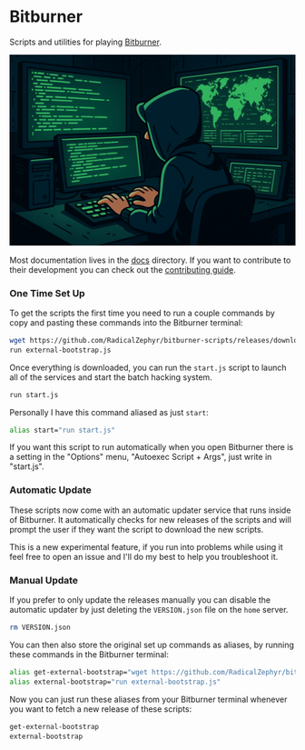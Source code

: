 # Bitburner

Scripts and utilities for playing [Bitburner](https://bitburner-official.github.io/).

![A stylized digital illustration of a person in a dark hoodie sitting at a desk with multiple glowing green computer screens. The central screen displays code, while another shows a world map with data overlays. The atmosphere is dark and moody, evoking themes of hacking or cybersecurity.](images/hackers-whimsy.png?raw=true)

Most documentation lives in the [docs](./docs) directory. If you want
to contribute to their development you can check out the [contributing guide](docs/contributing.md).

### One Time Set Up

To get the scripts the first time you need to run a couple commands by
copy and pasting these commands into the Bitburner terminal:

```bash
wget https://github.com/RadicalZephyr/bitburner-scripts/releases/download/latest/bootstrap.js external-bootstrap.js
run external-bootstrap.js
```

Once everything is downloaded, you can run the `start.js` script to
launch all of the services and start the batch hacking system.

```bash
run start.js
```

Personally I have this command aliased as just `start`:

```bash
alias start="run start.js"
```

If you want this script to run automatically when you open Bitburner
there is a setting in the "Options" menu, "Autoexec Script + Args",
just write in "start.js".

### Automatic Update

These scripts now come with an automatic updater service that runs
inside of Bitburner. It automatically checks for new releases of the
scripts and will prompt the user if they want the script to download
the new scripts.

This is a new experimental feature, if you run into problems while
using it feel free to open an issue and I'll do my best to help you
troubleshoot it.

### Manual Update

If you prefer to only update the releases manually you can disable the
automatic updater by just deleting the `VERSION.json` file on the
`home` server.

```bash
rm VERSION.json
```

You can then also store the original set up commands as aliases, by
running these commands in the Bitburner terminal:

```bash
alias get-external-bootstrap="wget https://github.com/RadicalZephyr/bitburner-scripts/releases/download/latest/bootstrap.js external-bootstrap.js"
alias external-bootstrap="run external-bootstrap.js"
```

Now you can just run these aliases from your Bitburner terminal
whenever you want to fetch a new release of these scripts:

```bash
get-external-bootstrap
external-bootstrap
```
